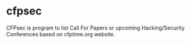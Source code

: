 # cfpsec
CFPsec is program to list Call For Papers or upcoming Hacking/Security Conferences based on cfptime.org website.
